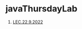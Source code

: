 # javaThursdayLab
1. [LEC.22.9.2022](https://github.com/DhruvBhirud/javaThursdayLab/tree/main/01.LEC.22.9.2022)
